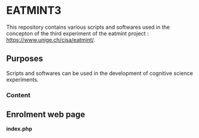 # EATMINT3

This repository contains various scripts and softwares used in the concepton of the third experiment of the eatmint project : https://www.unige.ch/cisa/eatmint/.

## Purposes

Scripts and softwares can be used in the development of cognitive science experiments. 

### Content

## Enrolment web page

**index.php**
